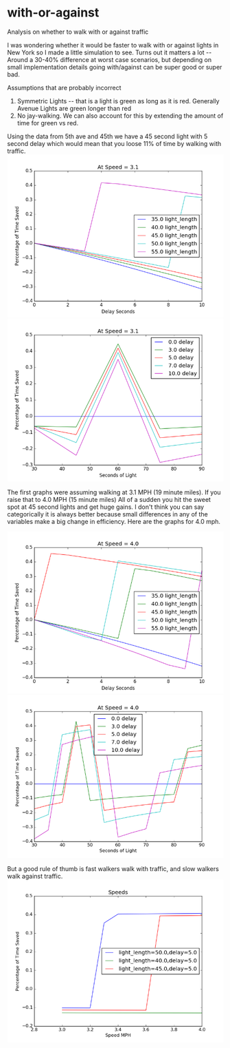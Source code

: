 # with-or-against
Analysis on whether to walk with or against traffic

I was wondering whether it would be faster to walk with or against lights in New York so I made a little simulation to see.
Turns out it matters a lot -- Around a 30-40% difference at worst case scenarios, but depending on small implementation details going with/against can be super good or super bad.

Assumptions that are probably incorrect

1. Symmetric Lights -- that is a light is green as long as it is red.  Generally Avenue Lights are green longer than red
2. No jay-walking.  We can also account for this by extending the amount of time for green vs red.

Using the data from 5th ave and 45th we have a 45 second light with 5 second delay which would mean that you loose 11% of time by walking with traffic.
![durations_speed_3.1](/img/durations_speed_3.1.png)
![light_seconds_speed_3.1](/img/light_seconds_speed_3.1.png)

The first graphs were assuming walking at 3.1 MPH (19 minute miles).  If you raise that to 4.0 MPH (15 minute miles) All of a sudden you hit the sweet spot at 45 second lights and get huge gains.  I don't think you can say categorically it is always better because small differences in any of the variables make a big change in efficiency. Here are the graphs for 4.0 mph.

![durations_speed_4.0.1](/img/durations_speed_4.0.1.png)
![light_seconds_speed_4.0.1](/img/light_seconds_speed_4.0.1.png)

 But a good rule of thumb is fast walkers walk with traffic, and slow walkers walk against traffic.
 ![speed_vs_time](/img/speed_vs_time.png)
 
